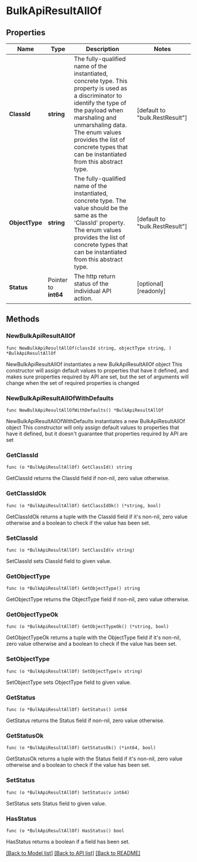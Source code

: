 # BulkApiResultAllOf

## Properties

Name | Type | Description | Notes
------------ | ------------- | ------------- | -------------
**ClassId** | **string** | The fully-qualified name of the instantiated, concrete type. This property is used as a discriminator to identify the type of the payload when marshaling and unmarshaling data. The enum values provides the list of concrete types that can be instantiated from this abstract type. | [default to "bulk.RestResult"]
**ObjectType** | **string** | The fully-qualified name of the instantiated, concrete type. The value should be the same as the &#39;ClassId&#39; property. The enum values provides the list of concrete types that can be instantiated from this abstract type. | [default to "bulk.RestResult"]
**Status** | Pointer to **int64** | The http return status of the individual API action. | [optional] [readonly] 

## Methods

### NewBulkApiResultAllOf

`func NewBulkApiResultAllOf(classId string, objectType string, ) *BulkApiResultAllOf`

NewBulkApiResultAllOf instantiates a new BulkApiResultAllOf object
This constructor will assign default values to properties that have it defined,
and makes sure properties required by API are set, but the set of arguments
will change when the set of required properties is changed

### NewBulkApiResultAllOfWithDefaults

`func NewBulkApiResultAllOfWithDefaults() *BulkApiResultAllOf`

NewBulkApiResultAllOfWithDefaults instantiates a new BulkApiResultAllOf object
This constructor will only assign default values to properties that have it defined,
but it doesn't guarantee that properties required by API are set

### GetClassId

`func (o *BulkApiResultAllOf) GetClassId() string`

GetClassId returns the ClassId field if non-nil, zero value otherwise.

### GetClassIdOk

`func (o *BulkApiResultAllOf) GetClassIdOk() (*string, bool)`

GetClassIdOk returns a tuple with the ClassId field if it's non-nil, zero value otherwise
and a boolean to check if the value has been set.

### SetClassId

`func (o *BulkApiResultAllOf) SetClassId(v string)`

SetClassId sets ClassId field to given value.


### GetObjectType

`func (o *BulkApiResultAllOf) GetObjectType() string`

GetObjectType returns the ObjectType field if non-nil, zero value otherwise.

### GetObjectTypeOk

`func (o *BulkApiResultAllOf) GetObjectTypeOk() (*string, bool)`

GetObjectTypeOk returns a tuple with the ObjectType field if it's non-nil, zero value otherwise
and a boolean to check if the value has been set.

### SetObjectType

`func (o *BulkApiResultAllOf) SetObjectType(v string)`

SetObjectType sets ObjectType field to given value.


### GetStatus

`func (o *BulkApiResultAllOf) GetStatus() int64`

GetStatus returns the Status field if non-nil, zero value otherwise.

### GetStatusOk

`func (o *BulkApiResultAllOf) GetStatusOk() (*int64, bool)`

GetStatusOk returns a tuple with the Status field if it's non-nil, zero value otherwise
and a boolean to check if the value has been set.

### SetStatus

`func (o *BulkApiResultAllOf) SetStatus(v int64)`

SetStatus sets Status field to given value.

### HasStatus

`func (o *BulkApiResultAllOf) HasStatus() bool`

HasStatus returns a boolean if a field has been set.


[[Back to Model list]](../README.md#documentation-for-models) [[Back to API list]](../README.md#documentation-for-api-endpoints) [[Back to README]](../README.md)


